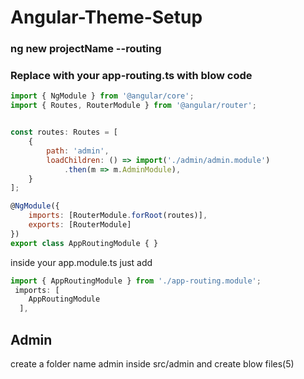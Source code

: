 # Angular-Theme-Setup
### ng new projectName --routing
### Replace with your app-routing.ts with blow code
```js
import { NgModule } from '@angular/core';
import { Routes, RouterModule } from '@angular/router';


const routes: Routes = [
    {
        path: 'admin',
        loadChildren: () => import('./admin/admin.module')
            .then(m => m.AdminModule),
    }
];

@NgModule({
    imports: [RouterModule.forRoot(routes)],
    exports: [RouterModule]
})
export class AppRoutingModule { }

```
inside your app.module.ts just add
```js
import { AppRoutingModule } from './app-routing.module';
 imports: [
    AppRoutingModule
  ],
```
## Admin
create a folder name admin inside src/admin and create blow files(5)


